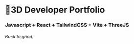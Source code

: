 # 🚀3D Developer Portfolio

### Javascript + React + TailwindCSS + Vite + ThreeJS
###### Back to grind.
